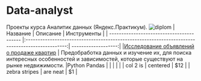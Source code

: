 # Data-analyst
Проекты курса Аналитик данных (Яндекс.Практикум).
![diplom](https://github.com/aznaur-arkelov/Data-analyst/assets/74154149/08334457-eace-44b6-b664-3c71631386c3)
| Название                                  | Описание                                                                                        | Инструменты        |
| ----------------------------------------- |:-----------------------------------------------------------------------------------------------:| -------------------:|
|[Исследование объявлений о продаже квартир](https://github.com/aznaur-arkelov/Data-analyst/blob/main/Research_of_ads_for_the_sale_of_apartments.ipynb) | Предобработка данных и изучение их, для поиска интересных особенностей  и зависимостей, которые существуют на рынке недвижимости. |Python Pandas       |
|                                           |                                                                       |                    |
| col 2 is                                  | centered                                                              |   $12              |
| zebra stripes                             | are neat                                                              |    $1              |
